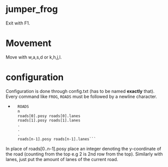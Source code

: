 # jumper_frog
Exit with F1.

# Movement
Move with w,a,s,d or k,h,j,l.

# configuration
Configuration is done through config.txt (has to be named __exactly__ that). 
Every command like `FROG`, `ROADS` must be followed by a newline character.
- ```txt
    ROADS
    n
    roads[0].posy roads[0].lanes
    roads[1].posy roads[1].lanes
    .
    .
    .
    roads[n-1].posy roads[n-1].lanes```

In place of roads[0..n-1].posy place an integer denoting the y-coordinate of the road (counting from the top e.g 2 is 2nd row from the top).
Similarly with lanes, just put the amount of lanes of the current road.
